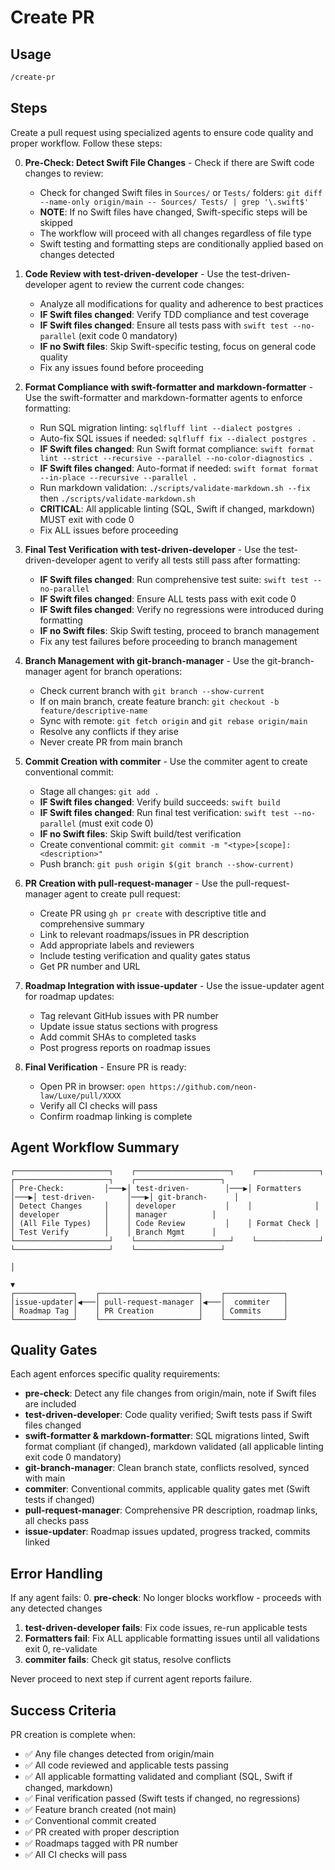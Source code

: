 # Create PR

## Usage

```txt
/create-pr
```

## Steps

Create a pull request using specialized agents to ensure code quality and proper workflow. Follow these steps:

0. **Pre-Check: Detect Swift File Changes** - Check if there are Swift code changes to review:
   - Check for changed Swift files in `Sources/` or `Tests/` folders:
     `git diff --name-only origin/main -- Sources/ Tests/ | grep '\.swift$'`
   - **NOTE**: If no Swift files have changed, Swift-specific steps will be skipped
   - The workflow will proceed with all changes regardless of file type
   - Swift testing and formatting steps are conditionally applied based on changes detected

1. **Code Review with test-driven-developer** - Use the test-driven-developer agent to review the current code changes:
   - Analyze all modifications for quality and adherence to best practices
   - **IF Swift files changed**: Verify TDD compliance and test coverage
   - **IF Swift files changed**: Ensure all tests pass with `swift test --no-parallel` (exit code 0 mandatory)
   - **IF no Swift files**: Skip Swift-specific testing, focus on general code quality
   - Fix any issues found before proceeding

2. **Format Compliance with swift-formatter and markdown-formatter** - Use the swift-formatter and markdown-formatter
   agents to enforce formatting:
   - Run SQL migration linting: `sqlfluff lint --dialect postgres .`
   - Auto-fix SQL issues if needed: `sqlfluff fix --dialect postgres .`
   - **IF Swift files changed**: Run Swift format compliance:
     `swift format lint --strict --recursive --parallel --no-color-diagnostics .`
   - **IF Swift files changed**: Auto-format if needed: `swift format format --in-place --recursive --parallel .`
   - Run markdown validation: `./scripts/validate-markdown.sh --fix` then `./scripts/validate-markdown.sh`
   - **CRITICAL**: All applicable linting (SQL, Swift if changed, markdown) MUST exit with code 0
   - Fix ALL issues before proceeding

3. **Final Test Verification with test-driven-developer** - Use the test-driven-developer agent to verify all tests
   still pass after formatting:
   - **IF Swift files changed**: Run comprehensive test suite: `swift test --no-parallel`
   - **IF Swift files changed**: Ensure ALL tests pass with exit code 0
   - **IF Swift files changed**: Verify no regressions were introduced during formatting
   - **IF no Swift files**: Skip Swift testing, proceed to branch management
   - Fix any test failures before proceeding to branch management

4. **Branch Management with git-branch-manager** - Use the git-branch-manager agent for branch operations:
   - Check current branch with `git branch --show-current`
   - If on main branch, create feature branch: `git checkout -b feature/descriptive-name`
   - Sync with remote: `git fetch origin` and `git rebase origin/main`
   - Resolve any conflicts if they arise
   - Never create PR from main branch

5. **Commit Creation with commiter** - Use the commiter agent to create conventional commit:
   - Stage all changes: `git add .`
   - **IF Swift files changed**: Verify build succeeds: `swift build`
   - **IF Swift files changed**: Run final test verification: `swift test --no-parallel` (must exit code 0)
   - **IF no Swift files**: Skip Swift build/test verification
   - Create conventional commit: `git commit -m "<type>[scope]: <description>"`
   - Push branch: `git push origin $(git branch --show-current)`

6. **PR Creation with pull-request-manager** - Use the pull-request-manager agent to create pull request:
   - Create PR using `gh pr create` with descriptive title and comprehensive summary
   - Link to relevant roadmaps/issues in PR description
   - Add appropriate labels and reviewers
   - Include testing verification and quality gates status
   - Get PR number and URL

7. **Roadmap Integration with issue-updater** - Use the issue-updater agent for roadmap updates:
   - Tag relevant GitHub issues with PR number
   - Update issue status sections with progress
   - Add commit SHAs to completed tasks
   - Post progress reports on roadmap issues

8. **Final Verification** - Ensure PR is ready:
   - Open PR in browser: `open https://github.com/neon-law/Luxe/pull/XXXX`
   - Verify all CI checks will pass
   - Confirm roadmap linking is complete

## Agent Workflow Summary

```text
┌─────────────────────┐    ┌─────────────────────┐    ┌──────────────┐    ┌─────────────────────┐    ┌───────────────────┐
│ Pre-Check:         │───▶│ test-driven-        │───▶│ Formatters   │───▶│ test-driven-       │───▶│ git-branch-      │
│ Detect Changes     │    │ developer           │    │              │    │ developer          │    │ manager          │
│ (All File Types)   │    │ Code Review         │    │ Format Check │    │ Test Verify        │    │ Branch Mgmt      │
└─────────────────────┘    └─────────────────────┘    └──────────────┘    └─────────────────────┘    └───────────────────┘
                                                                                                    │
                                                                                                    ▼
┌─────────────┐    ┌──────────────────────┐    ┌─────────────┐
│issue-updater│◀───│ pull-request-manager │◀───│  commiter   │
│ Roadmap Tag │    │ PR Creation          │    │ Commits     │
└─────────────┘    └──────────────────────┘    └─────────────┘
```

## Quality Gates

Each agent enforces specific quality requirements:

- **pre-check**: Detect any file changes from origin/main, note if Swift files are included
- **test-driven-developer**: Code quality verified; Swift tests pass if Swift files changed
- **swift-formatter & markdown-formatter**: SQL migrations linted, Swift format compliant (if changed), markdown validated
  (all applicable linting exit code 0 mandatory)
- **git-branch-manager**: Clean branch state, conflicts resolved, synced with main
- **commiter**: Conventional commits, applicable quality gates met (Swift tests if changed)
- **pull-request-manager**: Comprehensive PR description, roadmap links, all checks pass
- **issue-updater**: Roadmap issues updated, progress tracked, commits linked

## Error Handling

If any agent fails:
0. **pre-check**: No longer blocks workflow - proceeds with any detected changes
1. **test-driven-developer fails**: Fix code issues, re-run applicable tests
2. **Formatters fail**: Fix ALL applicable formatting issues until all validations exit 0, re-validate
3. **commiter fails**: Check git status, resolve conflicts

Never proceed to next step if current agent reports failure.

## Success Criteria

PR creation is complete when:
- ✅ Any file changes detected from origin/main
- ✅ All code reviewed and applicable tests passing
- ✅ All applicable formatting validated and compliant (SQL, Swift if changed, markdown)
- ✅ Final verification passed (Swift tests if changed, no regressions)
- ✅ Feature branch created (not main)
- ✅ Conventional commit created
- ✅ PR created with proper description
- ✅ Roadmaps tagged with PR number
- ✅ All CI checks will pass
